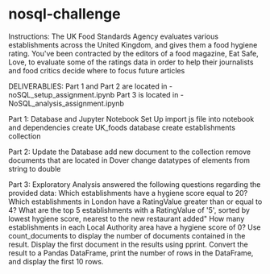 # nosql-challenge
Instructions:  The UK Food Standards Agency evaluates various establishments across the United Kingdom, and gives them a food hygiene rating. You've been contracted by the editors of a food magazine, Eat Safe, Love, to evaluate some of the ratings data in order to help their journalists and food critics decide where to focus future articles

DELIVERABLIES:
Part 1 and Part 2 are located in - noSQL_setup_assignment.ipynb
Part 3 is located in - NoSQL_analysis_assignment.ipynb

Part 1: Database and Jupyter Notebook Set Up
  import js file into notebook and dependencies
  create UK_foods database
  create establishments collection
  
Part 2: Update the Database
  add new document to the collection
  remove documents that are located in Dover
  change datatypes of elements from string to double
  
Part 3: Exploratory Analysis 
answered the following questions regarding the provided data:
  Which establishments have a hygiene score equal to 20?
  Which establishments in London have a RatingValue greater than or equal to 4?
  What are the top 5 establishments with a RatingValue of '5', sorted by lowest hygiene score, nearest to the new restaurant added"
  How many establishments in each Local Authority area have a hygiene score of 0?
    Use count_documents to display the number of documents contained in the result.
    Display the first document in the results using pprint.
    Convert the result to a Pandas DataFrame, print the number of rows in the DataFrame, and display the first 10 rows.
    
